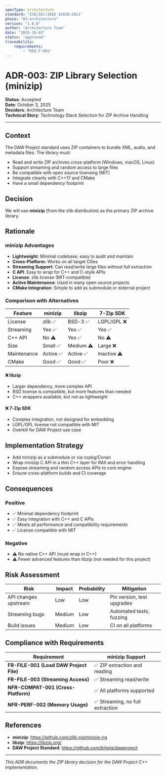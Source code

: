 ```yaml
---
specType: architecture
standard: "ISO/IEC/IEEE 42010:2011"
phase: "03-architecture"
version: "1.0.0"
author: "Architecture Team"
date: "2025-10-03"
status: "approved"
traceability:
	requirements:
		- "REQ-F-001"
---
```


# ADR-003: ZIP Library Selection (minizip)

**Status**: Accepted  
**Date**: October 3, 2025  
**Deciders**: Architecture Team  
**Technical Story**: Technology Stack Selection for ZIP Archive Handling

---

## Context

The DAW Project standard uses ZIP containers to bundle XML, audio, and metadata files. The library must:
- Read and write ZIP archives cross-platform (Windows, macOS, Linux)
- Support streaming and random access to large files
- Be compatible with open source licensing (MIT)
- Integrate cleanly with C++17 and CMake
- Have a small dependency footprint

## Decision

We will use **minizip** (from the zlib distribution) as the primary ZIP archive library.

## Rationale

### minizip Advantages
- **Lightweight**: Minimal codebase, easy to audit and maintain
- **Cross-Platform**: Works on all target OSes
- **Streaming Support**: Can read/write large files without full extraction
- **C API**: Easy to wrap for C++ and C-style APIs
- **License**: zlib license (MIT-compatible)
- **Active Maintenance**: Used in many open source projects
- **CMake Integration**: Simple to add as submodule or external project

### Comparison with Alternatives
| Feature | minizip | libzip | 7-Zip SDK |
|---------|---------|--------|-----------|
| License | zlib ✅ | BSD-3 ✅ | LGPL/GPL ❌ |
| Streaming | Yes ✅ | Yes ✅ | Yes ✅ |
| C++ API | No ⚠️ | Yes ✅ | No ⚠️ |
| Size | Small ✅ | Medium ⚠️ | Large ❌ |
| Maintenance | Active ✅ | Active ✅ | Inactive ⚠️ |
| CMake | Good ✅ | Good ✅ | Poor ❌ |

#### ❌ **libzip**
- Larger dependency, more complex API
- BSD license is compatible, but more features than needed
- C++ wrappers available, but not as lightweight

#### ❌ **7-Zip SDK**
- Complex integration, not designed for embedding
- LGPL/GPL license not compatible with MIT
- Overkill for DAW Project use case

## Implementation Strategy
- Add minizip as a submodule or via vcpkg/Conan
- Wrap minizip C API in a thin C++ layer for RAII and error handling
- Expose streaming and random access APIs to core engine
- Ensure cross-platform builds and CI coverage

## Consequences

### Positive
- ✅ Minimal dependency footprint
- ✅ Easy integration with C++ and C APIs
- ✅ Meets all performance and compatibility requirements
- ✅ License compatible with MIT

### Negative
- ⚠️ No native C++ API (must wrap in C++)
- ⚠️ Fewer advanced features than libzip (not needed for this project)

## Risk Assessment
| Risk | Impact | Probability | Mitigation |
|------|--------|-------------|------------|
| API changes upstream | Low | Low | Pin version, test upgrades |
| Streaming bugs | Medium | Low | Automated tests, fuzzing |
| Build issues | Medium | Low | CI on all platforms |

## Compliance with Requirements
| Requirement | minizip Support |
|-------------|-----------------|
| **FR-FILE-001 (Load DAW Project File)** | ✅ ZIP extraction and reading |
| **FR-FILE-003 (Streaming Access)** | ✅ Streaming read/write |
| **NFR-COMPAT-001 (Cross-Platform)** | ✅ All platforms supported |
| **NFR-PERF-002 (Memory Usage)** | ✅ Streaming, no full extraction |

## References
- **minizip**: https://github.com/zlib-ng/minizip-ng
- **libzip**: https://libzip.org/
- **DAW Project Standard**: https://github.com/bitwig/dawproject

---

*This ADR documents the ZIP library decision for the DAW Project C++ implementation.*